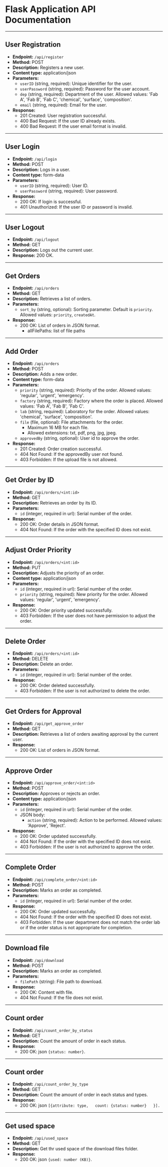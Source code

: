 # Flask Application API Documentation

---

## User Registration

- **Endpoint:** `/api/register`
- **Method:** POST
- **Description:** Registers a new user.
- **Content type:** application/json
- **Parameters:**
  - `userID` (string, required): Unique identifier for the user.
  - `userPassword` (string, required): Password for the user account.
  - `dep` (string, required): Department of the user. Allowed values: 'Fab A', 'Fab B', 'Fab C', 'chemical', 'surface', 'composition'.
  - `email` (string, required): Email for the user.
- **Response:**
  - 201 Created: User registration successful.
  - 400 Bad Request: If the user ID already exists.
  - 400 Bad Request: If the user email format is invalid.

---

## User Login

- **Endpoint:** `/api/login`
- **Method:** POST
- **Description:** Logs in a user.
- **Content type:** form-data
- **Parameters:**
  - `userID` (string, required): User ID.
  - `userPassword` (string, required): User password.
- **Response:**
  - 200 OK: If login is successful.
  - 401 Unauthorized: If the user ID or password is invalid.

---

## User Logout

- **Endpoint:** `/api/logout`
- **Method:** GET
- **Description:** Logs out the current user.
- **Response:** 200 OK.

---

## Get Orders

- **Endpoint:** `/api/orders`
- **Method:** GET
- **Description:** Retrieves a list of orders.
- **Parameters:**
  - `sort_by` (string, optional): Sorting parameter. Default is `priority`. Allowed values: `priority`, `createdAt`.
- **Response:**
  - 200 OK: List of orders in JSON format.
    - allFilePaths: list of file paths
  
---

## Add Order

- **Endpoint:** `/api/orders`
- **Method:** POST
- **Description:** Adds a new order.
- **Content type:** form-data
- **Parameters:**
  - `priority` (string, required): Priority of the order. Allowed values: 'regular', 'urgent', 'emergency'.
  - `factory` (string, required): Factory where the order is placed. Allowed values: 'Fab A', 'Fab B', 'Fab C'.
  - `lab` (string, required): Laboratory for the order. Allowed values: 'chemical', 'surface', 'composition'.
  - `file` (file, optional): File attachments for the order.
    - Maximum 16 MB for each file.
    - Allowed extensions: txt, pdf, png, jpg, jpeg.
  - `approvedBy` (string, optional): User id to approve the order.
- **Response:**
  - 201 Created: Order creation successful.
  - 404 Not Found: If the approvedBy user not found.
  - 403 Forbidden: If the upload file is not allowed.
  
---

## Get Order by ID

- **Endpoint:** `/api/orders/<int:id>`
- **Method:** GET
- **Description:** Retrieves an order by its ID.
- **Parameters:**
  - `id` (integer, required in url): Serial number of the order.
- **Response:**
  - 200 OK: Order details in JSON format.
  - 404 Not Found: If the order with the specified ID does not exist.

---

## Adjust Order Priority

- **Endpoint:** `/api/orders/<int:id>`
- **Method:** PUT
- **Description:** Adjusts the priority of an order.
- **Content type:** application/json
- **Parameters:**
  - `id` (integer, required in url): Serial number of the order.
  - `priority` (string, required): New priority for the order. Allowed values: 'regular', 'urgent', 'emergency'.
- **Response:**
  - 200 OK: Order priority updated successfully.
  - 403 Forbidden: If the user does not have permission to adjust the order.

---

## Delete Order

- **Endpoint:** `/api/orders/<int:id>`
- **Method:** DELETE
- **Description:** Delete an order.
- **Parameters:**
  - `id` (integer, required in url): Serial number of the order.
- **Response:**
  - 200 OK: Order deleted successfully.
  - 403 Forbidden: If the user is not authorized to delete the order.
---

## Get Orders for Approval

- **Endpoint:** `/api/get_approve_order`
- **Method:** GET
- **Description:** Retrieves a list of orders awaiting approval by the current user.
- **Response:**
  - 200 OK: List of orders in JSON format.

---

## Approve Order

- **Endpoint:** `/api/approve_order/<int:id>`
- **Method:** POST
- **Description:** Approves or rejects an order.
- **Content type:** application/json
- **Parameters:**
  - `id` (integer, required in url): Serial number of the order.
  - JSON body:
    - `action` (string, required): Action to be performed. Allowed values: 'Approve', 'Reject'.
- **Response:**
  - 200 OK: Order updated successfully.
  - 404 Not Found: If the order with the specified ID does not exist.
  - 403 Forbidden: If the user is not authorized to approve the order.

---

## Complete Order

- **Endpoint:** `/api/complete_order/<int:id>`
- **Method:** POST
- **Description:** Marks an order as completed.
- **Parameters:**
  - `id` (integer, required in url): Serial number of the order.
- **Response:**
  - 200 OK: Order updated successfully.
  - 404 Not Found: If the order with the specified ID does not exist.
  - 403 Forbidden: If the user department does not match the order lab or if the order status is not appropriate for completion.

---

## Download file

- **Endpoint:** `/api/download`
- **Method:** POST
- **Description:** Marks an order as completed.
- **Parameters:**
  - `filePath` (string): File path to download.
- **Response:**
  - 200 OK: Content with file.
  - 404 Not Found: If the file does not exist.

---

## Count order

- **Endpoint:** `/api/count_order_by_status`
- **Method:** GET
- **Description:** Count the amount of order in each status.
- **Response:**
  - 200 OK: json `{status: number}`.

---

## Count order

- **Endpoint:** `/api/count_order_by_type`
- **Method:** GET
- **Description:** Count the amount of order in each status and types.
- **Response:**
  - 200 OK: json `[{attribute: type,  
                    count: {status: number}  
                  }].`

---

## Get used space

- **Endpoint:** `/api/used_space`
- **Method:** GET
- **Description:** Get thr used space of the download files folder.
- **Response:**
  - 200 OK: json `{used: number (KB)}`.
